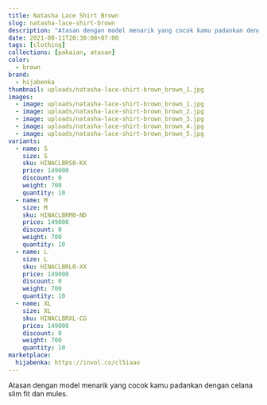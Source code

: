 ```yaml
---
title: Natasha Lace Shirt Brown
slug: natasha-lace-shirt-brown
description: "Atasan dengan model menarik yang cocok kamu padankan dengan celana slim fit dan mules."
date: 2021-08-11T20:30:08+07:00
tags: [clothing]
collections: [pakaian, atasan]
color:
  - brown
brand:
  - hijabenka
thumbnail: uploads/natasha-lace-shirt-brown_brown_1.jpg
images:
  - image: uploads/natasha-lace-shirt-brown_brown_1.jpg
  - image: uploads/natasha-lace-shirt-brown_brown_2.jpg
  - image: uploads/natasha-lace-shirt-brown_brown_3.jpg
  - image: uploads/natasha-lace-shirt-brown_brown_4.jpg
  - image: uploads/natasha-lace-shirt-brown_brown_5.jpg
variants:
  - name: S
    size: S
    sku: HINACLBRS0-KX
    price: 149000
    discount: 0
    weight: 700
    quantity: 10
  - name: M
    size: M
    sku: HINACLBRM0-ND
    price: 149000
    discount: 0
    weight: 700
    quantity: 10
  - name: L
    size: L
    sku: HINACLBRL0-XX
    price: 149000
    discount: 0
    weight: 700
    quantity: 10
  - name: XL
    size: XL
    sku: HINACLBRXL-CG
    price: 149000
    discount: 0
    weight: 700
    quantity: 10
marketplace:
  hijabenka: https://invol.co/cl5iaao
---
```


Atasan dengan model menarik yang cocok kamu padankan dengan celana slim fit dan mules.
